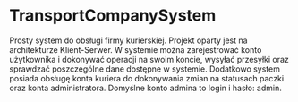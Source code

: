 # TransportCompanySystem
Prosty system do obsługi firmy kurierskiej. Projekt oparty jest na architekturze Klient-Serwer. 
W systemie można zarejestrować konto użytkownika i dokonywać operacji na swoim koncie, wysyłać przesyłki oraz sprawdzać poszczególne dane dostępne w systemie.
Dodatkowo system posiada obsługę konta kuriera do dokonywania zmian na statusach paczki oraz konta administratora. Domyślne konto admina to login i hasło: admin.

